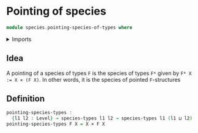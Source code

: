 # Pointing of species

```agda
module species.pointing-species-of-types where
```

<details><summary>Imports</summary>

```agda
open import foundation.cartesian-product-types
open import foundation.universe-levels

open import species.species-of-types
```

</details>

## Idea

A pointing of a species of types `F` is the species of types `F*` given by
`F* X := X × (F X)`. In other words, it is the species of pointed `F`-structures

## Definition

```agda
pointing-species-types :
  {l1 l2 : Level} → species-types l1 l2 → species-types l1 (l1 ⊔ l2)
pointing-species-types F X = X × F X
```
